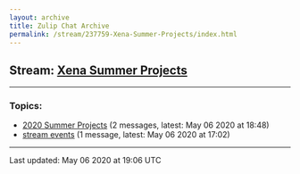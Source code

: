 ```yaml
---
layout: archive
title: Zulip Chat Archive
permalink: /stream/237759-Xena-Summer-Projects/index.html
---
```


## Stream: [Xena Summer Projects](https://leanprover-community.github.io/archive/stream/237759-Xena-Summer-Projects/index.html)
---

### Topics:

* [2020 Summer Projects](topic/2020.20Summer.20Projects.html) (2 messages, latest: May 06 2020 at 18:48)
* [stream events](topic/stream.20events.html) (1 message, latest: May 06 2020 at 17:02)

<hr><p>Last updated: May 06 2020 at 19:06 UTC</p>